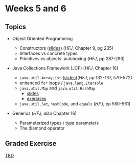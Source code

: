 # Weeks 5 and 6

## Topics

- Object Oriented Programming
	- Constructors ([slides](https://wecancodeit.github.io/java-slides/objects/constructors/)) (*HFJ*, Chapter 9, pg 235)
	- Interfaces vs concrete types
	- Primitives vs objects: autoboxing (*HFJ*, pp 287-293)

- Java Collections Framework (JCF) (*HFJ*, Chapter 16)
	- `java.util.ArrayList` ([slides](https://wecancodeit.github.io/java-slides/objects/arraylists/))(*HFJ*, pp 132-137, 570-572)
	- enhanced `for` loops / `java.lang.Iterable`
	- `java.util.Map` and `java.util.HashMap`
		- [slides](https://wecancodeit.github.io/java-slides/objects/maps/)
		- [exercises](../exercises/map-exercises)
	- `java.util.Set`, `hashCode`, and `equals` (*HFJ*, pp 560-561)

- Generics (*HFJ*, *also* Chapter 16)
	- Parameterized types / type parameters
	- The diamond operator

## Graded Exercise

[TBD]()